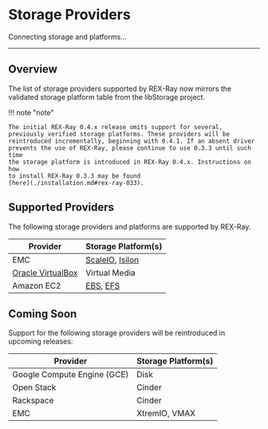 # Storage Providers

Connecting storage and platforms...

---

## Overview
The list of storage providers supported by REX-Ray now mirrors the validated
storage platform table from the libStorage project.

!!! note "note"

    The initial REX-Ray 0.4.x release omits support for several,
    previously verified storage platforms. These providers will be
    reintroduced incrementally, beginning with 0.4.1. If an absent driver
    prevents the use of REX-Ray, please continue to use 0.3.3 until such time
    the storage platform is introduced in REX-Ray 0.4.x. Instructions on how
    to install REX-Ray 0.3.3 may be found
    [here](./installation.md#rex-ray-033).

## Supported Providers
The following storage providers and platforms are supported by REX-Ray.

Provider              | Storage Platform(s)
----------------------|--------------------
EMC | [ScaleIO](http://libstorage.readthedocs.io/en/stable/user-guide/storage-providers/#scaleio), [Isilon](http://libstorage.readthedocs.io/en/stable/user-guide/storage-providers/#isilon)
[Oracle VirtualBox](http://libstorage.readthedocs.io/en/stable/user-guide/storage-providers/#virtualbox) | Virtual Media
Amazon EC2 | [EBS](http://libstorage.readthedocs.io/en/stable/user-guide/storage-providers#aws-ebs), [EFS](http://libstorage.readthedocs.io/en/stable/user-guide/storage-providers#aws-efs)

## Coming Soon
Support for the following storage providers will be reintroduced in upcoming
releases:

Provider              | Storage Platform(s)
----------------------|--------------------
Google Compute Engine (GCE) | Disk
Open Stack | Cinder
Rackspace | Cinder
EMC | XtremIO, VMAX
